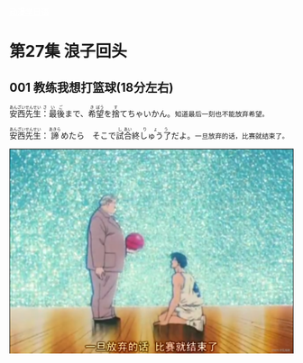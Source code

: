 <!DOCTYPE html>
<html>
<head>
<meta charset="utf-8">
</head>
<body>
<div>
    <a class="xuanfu xuanfubutton" style="color:#fff" href="https://sakura-jikage.github.io/notebook/#/外语/日语/试题">动漫学日语</a>
</div>
</body>
</html>

# 第27集 浪子回头

## 001 教练我想打篮球(18分左右)

<ruby>安西先生<rp>(</rp><rt>あんざいせんせい</rt><rp>)</rp>：最<rp>(</rp><rt>さい</rt><rp>)</rp>後<rp>(</rp><rt>ご</rt><rp>)</rp>まで、<rp>(</rp><rt></rt><rp>)</rp>希<rp>(</rp><rt>き</rt><rp>)</rp>望<rp>(</rp><rt>ぼう</rt><rp>)</rp>を<rp>(</rp><rt></rt><rp>)</rp>捨<rp>(</rp><rt>す</rt><rp>)</rp>てちゃいかん。</ruby>`知道最后一刻也不能放弃希望。`

<ruby>安西先生<rp>(</rp><rt>あんざいせんせい</rt><rp>)</rp>：<rp>(</rp><rt></rt><rp>)</rp>諦<rp>(</rp><rt>あきら</rt><rp>)</rp>めたら　そこで<rp>(</rp><rt></rt><rp>)</rp>試<rp>(</rp><rt>し</rt><rp>)</rp>合<rp>(</rp><rt>あい</rt><rp>)</rp>終<rp>(</rp><rt></rt>しゅう<rp>)</rp>了<rp>(</rp><rt>りょう</rt><rp>)</rp>だよ</ruby>。`一旦放弃的话，比赛就结束了。`

![在这里插入图片描述](灌篮高手_images/0001.png)








